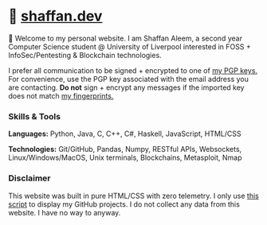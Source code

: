 # 🔗 [shaffan.dev](https://shaffan.dev)
👋 Welcome to my personal website. I am Shaffan Aleem, a second year Computer Science student @ University of Liverpool interested in FOSS + InfoSec/Pentesting & Blockchain technologies.

I prefer all communication to be signed + encrypted to one of <a href="pgp.html">my PGP keys.</a> For convenience, use the PGP key associated with the email address you are contacting. <b>Do not</b> sign + encrypt any messages if the imported key does not match <a href="fingerprints.html">my fingerprints.</a>
### Skills & Tools
**Languages:** Python, Java, C, C++, C#, Haskell, JavaScript, HTML/CSS

**Technologies:** Git/GitHub, Pandas, Numpy, RESTful APIs, Websockets, Linux/Windows/MacOS, Unix terminals, Blockchains, Metasploit, Nmap
### Disclaimer
This website was built in pure HTML/CSS with zero telemetry. I only use [this script](https://anmolgautam.com/repo-card/repo-card.js) to display my GitHub projects. I do not collect any data from this website. I have no way to anyway.
